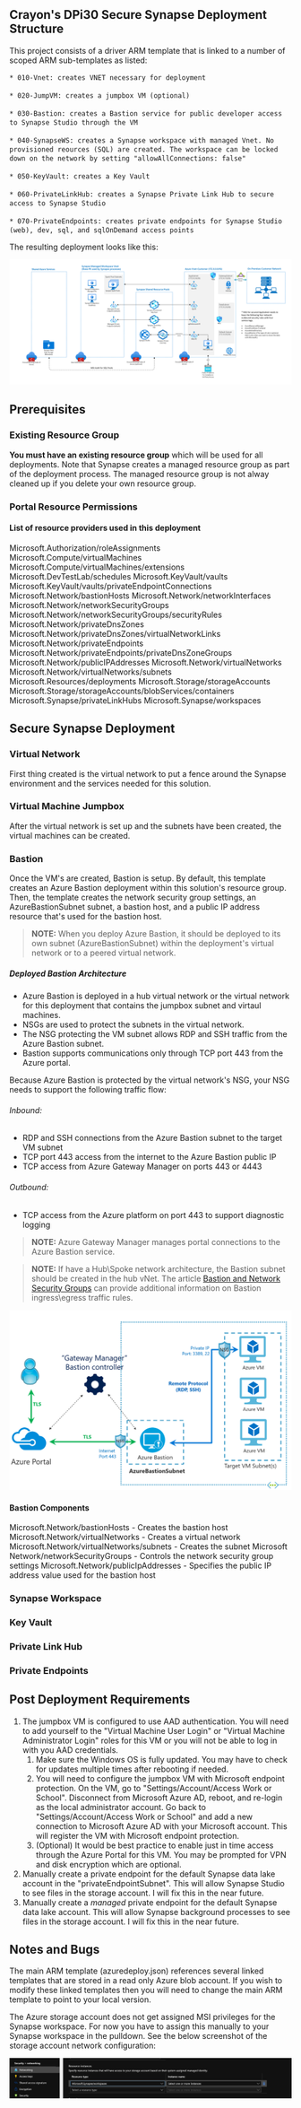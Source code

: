 #

## Crayon's DPi30 Secure Synapse Deployment Structure

This project consists of a driver ARM template that is linked to a number of scoped ARM sub-templates as listed:

```
* 010-Vnet: creates VNET necessary for deployment

* 020-JumpVM: creates a jumpbox VM (optional)

* 030-Bastion: creates a Bastion service for public developer access to Synapse Studio through the VM

* 040-SynapseWS: creates a Synapse workspace with managed Vnet. No provisioned reources (SQL) are created. The workspace can be locked down on the network by setting "allowAllConnections: false"

* 050-KeyVault: creates a Key Vault

* 060-PrivateLinkHub: creates a Synapse Private Link Hub to secure access to Synapse Studio

* 070-PrivateEndpoints: creates private endpoints for Synapse Studio (web), dev, sql, and sqlOnDemand access points
```

The resulting deployment looks like this:

![Deployed Architecture](images/deployedArchitecture.png?raw=true "Architecture")

## Prerequisites
### Existing Resource Group
**You must have an existing resource group** which will be used for all deployments. Note that Synapse creates a managed resource group as part of the deployment process. The managed resource group is not alway cleaned up if you delete your own resource group.

### Portal Resource Permissions
#### List of resource providers used in this deployment
Microsoft.Authorization/roleAssignments
Microsoft.Compute/virtualMachines
Microsoft.Compute/virtualMachines/extensions
Microsoft.DevTestLab/schedules
Microsoft.KeyVault/vaults
Microsoft.KeyVault/vaults/privateEndpointConnections
Microsoft.Network/bastionHosts
Microsoft.Network/networkInterfaces
Microsoft.Network/networkSecurityGroups
Microsoft.Network/networkSecurityGroups/securityRules
Microsoft.Network/privateDnsZones
Microsoft.Network/privateDnsZones/virtualNetworkLinks
Microsoft.Network/privateEndpoints
Microsoft.Network/privateEndpoints/privateDnsZoneGroups
Microsoft.Network/publicIPAddresses
Microsoft.Network/virtualNetworks
Microsoft.Network/virtualNetworks/subnets
Microsoft.Resources/deployments
Microsoft.Storage/storageAccounts
Microsoft.Storage/storageAccounts/blobServices/containers
Microsoft.Synapse/privateLinkHubs
Microsoft.Synapse/workspaces

## Secure Synapse Deployment


### Virtual Network
First thing created is the virtual network to put a fence around the Synapse environment and the services needed for this solution.

### Virtual Machine Jumpbox
After the virtual network is set up and the subnets have been created, the virtual machines can be created.

### Bastion
Once the VM's are created, Bastion is setup.  By default, this template creates an Azure Bastion deployment within this solution's resource group.  Then, the template creates the network security group settings, an AzureBastionSubnet subnet, a bastion host, and a public IP address resource that's used for the bastion host.
> **NOTE:**
When you deploy Azure Bastion, it should be deployed to its own subnet (AzureBastionSubnet) within the deployment's virtual network or to a peered virtual network.

##### Deployed Bastion Architecture
* Azure Bastion is deployed in a hub virtual network or the virtual network for this deployment that contains the jumpbox subnet and virtaul machines.
* NSGs are used to protect the subnets in the virtual network.
* The NSG protecting the VM subnet allows RDP and SSH traffic from the Azure Bastion subnet.
* Bastion supports communications only through TCP port 443 from the Azure portal.

Because Azure Bastion is protected by the virtual network's NSG, your NSG needs to support the following traffic flow:


###### Inbound:
- RDP and SSH connections from the Azure Bastion subnet to the target VM subnet
- TCP port 443 access from the internet to the Azure Bastion public IP
- TCP access from Azure Gateway Manager on ports 443 or 4443

###### Outbound:
- TCP access from the Azure platform on port 443 to support diagnostic logging

> **NOTE:**
> Azure Gateway Manager manages portal connections to the Azure Bastion service.

> **NOTE:**
> If have a Hub\Spoke network architecture, the Bastion subnet should be created in the hub vNet. The article [Bastion and Network Security Groups](https://learn.microsoft.com/en-us/azure/bastion/bastion-nsg#nsg) can provide additional information on Bastion ingress\egress traffic rules.

![Bastion Architecture](images/bastionDiagram.png?raw=true "Architecture")

#### Bastion Components
Microsoft.Network/bastionHosts - Creates the bastion host
Microsoft.Network/virtualNetworks  - Creates a virtual network
Microsoft.Network/virtualNetworks/subnets - Creates the subnet
Microsoft Network/networkSecurityGroups - Controls the network security group settings
Microsoft.Network/publicIpAddresses - Specifies the public IP address value used for the bastion host

### Synapse Workspace

### Key Vault

### Private Link Hub

### Private Endpoints


## Post Deployment Requirements

1. The jumpbox VM is configured to use AAD authentication. You will need to add yourself to the "Virtual Machine User Login" or "Virtual Machine Administrator Login" roles for this VM or you will not be able to log in with you AAD credentials.
	1. Make sure the Windows OS is fully updated. You may have to check for updates multiple times after rebooting if needed.
	2. You will need to configure the jumpbox VM with Microsoft endpoint protection. On the VM, go to "Settings/Account/Access Work or School". Disconnect from Microsoft Azure AD, reboot, and re-login as the local administrator account. Go back to "Settings/Account/Access Work or School" and add a new connection to Microsoft Azure AD with your Microsoft account. This will register the VM with Microsoft endpoint protection.
	3. (Optional) It would be best practice to enable just in time access through the Azure Portal for this VM. You may be prompted for VPN and disk encryption which are optional.
2. Manually create a private endpoint for the default Synapse data lake account in the "privateEndpointSubnet". This will allow Synapse Studio to see files in the storage account. I will fix this in the near future.
3. Manually create a *managed* private endpoint for the default Synapse data lake account. This will allow Synapse background processes to see files in the storage account. I will fix this in the near future.


## Notes and Bugs
The main ARM template (azuredeploy.json) references several linked templates that are stored in a read only Azure blob account. If you wish to modify these linked templates then you will need to change the main ARM template to point to your local version.

The Azure storage account does not get assigned MSI privileges for the Synapse workspace. For now you have to assign this manually to your Synapse workspace in the pulldown. See the below screenshot of the storage account network configuration:

![Storage ACL Fix](images/storageACLSBug.png?raw=true "Storage ACLS")

